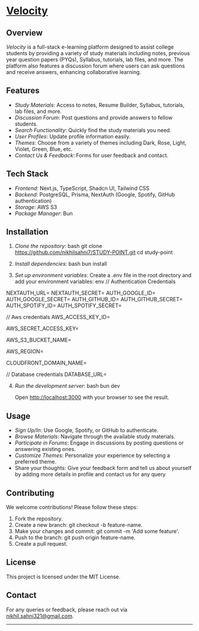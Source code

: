 # [Velocity](/)

## Overview

_Velocity_ is a full-stack e-learning platform designed to assist college students by providing a variety of study materials including notes, previous year question papers (PYQs), Syllabus, tutorials, lab files, and more. The platform also features a discussion forum where users can ask questions and receive answers, enhancing collaborative learning.

## Features

- _Study Materials_: Access to notes, Resume Builder, Syllabus, tutorials, lab files, and more.
- _Discussion Forum_: Post questions and provide answers to fellow students.
- _Search Functionality_: Quickly find the study materials you need.
- _User Profiles_: Update profile information easily.
- _Themes_: Choose from a variety of themes including Dark, Rose, Light, Violet, Green, Blue, etc.
- _Contact Us & Feedback_: Forms for user feedback and contact.

## Tech Stack

- _Frontend_: Next.js, TypeScript, Shadcn UI, Tailwind CSS
- _Backend_: PostgreSQL, Prisma, NextAuth (Google, Spotify, GitHub authentication)
- _Storage_: AWS S3
- _Package Manager_: Bun

## Installation

1. _Clone the repository_:
   bash
   git clone https://github.com/nikhilsahni7/STUDY-POINT.git
   cd study-point

2. _Install dependencies_:
   bash
   bun install

3. _Set up environment variables_:
   Create a .env file in the root directory and add your environment variables:
   env
   // Authentication Credentials

NEXTAUTH_URL=
NEXTAUTH_SECRET=
AUTH_GOOGLE_ID=
AUTH_GOOGLE_SECRET=
AUTH_GITHUB_ID=
AUTH_GITHUB_SECRET=
AUTH_SPOTIFY_ID=
AUTH_SPOTIFY_SECRET=

// Aws credentials
AWS_ACCESS_KEY_ID=

AWS_SECRET_ACCESS_KEY=

AWS_S3_BUCKET_NAME=

AWS_REGION=

CLOUDFRONT_DOMAIN_NAME=

// Database credentials
DATABASE_URL=

4. _Run the development server_:
   bash
   bun dev

   Open [http://localhost:3000](http://localhost:3000) with your browser to see the result.

## Usage

- _Sign Up/In_: Use Google, Spotify, or GitHub to authenticate.
- _Browse Materials_: Navigate through the available study materials.
- _Participate in Forums_: Engage in discussions by posting questions or answering existing ones.
- _Customize Themes_: Personalize your experience by selecting a preferred theme.
- Share your thoughts: Give your feedback form and tell us about yourself by adding more details in profile and contact us for any query

## Contributing

We welcome contributions! Please follow these steps:

1. Fork the repository.
2. Create a new branch: git checkout -b feature-name.
3. Make your changes and commit: git commit -m 'Add some feature'.
4. Push to the branch: git push origin feature-name.
5. Create a pull request.

## License

This project is licensed under the MIT License.

## Contact

For any queries or feedback, please reach out via [nikhil.sahni321@gmail.com](mailto:nikhil.sahni321@gmail.com).

---
